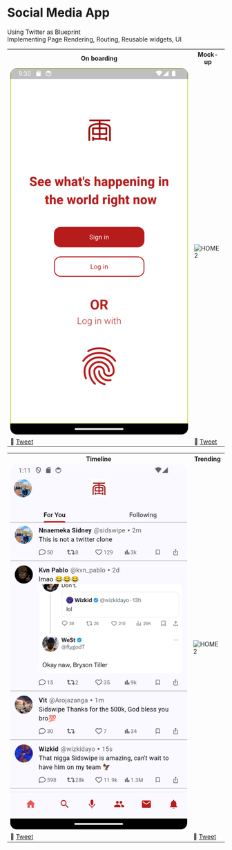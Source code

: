# Social Media App 

Using Twitter as Blueprint<br>
Implementing Page Rendering, Routing, Reusable widgets, UI<br>


<table>
	<tbody width="100%">
	<tr>
			<th>On boarding</th>	
			<th>Mock-up</th>	
		</tr>
		<tr>
			<td>
			<img src="https://github.com/SidneyEmeka/Social-Media-App/blob/master/assets/rdm/onboarding.png" alt="signUP"></img>
			</td>
			 <td>
			<img src="https://github.com/SidneyEmeka/twitter-clone/blob/master/assets/rdm/signUP.png" alt="HOME2"></img>
			</td>
		</tr>
		<tr>
			<td>
				🔗 <a href="https://twitter.com/siswipe">Tweet</a>
			</td>
			<td>
				🔗 <a href="https://x.com/sidswipe">Tweet</a>
			</td>
		</tr>
	</tbody>
</table>

<table>
	<tbody width="100%">
	<tr>
			<th>Timeline</th>	
			<th>Trending</th>	
		</tr>
		<tr>
			<td>
			<img src="https://github.com/SidneyEmeka/Social-Media-App/blob/master/assets/rdm/timeline.png" alt="signUP"></img>
			</td>
			 <td>
			<img src="https://github.com/SidneyEmeka/twitter-clone/blob/master/assets/rdm/trending.png" alt="HOME2"></img>
			</td>
		</tr>
		<tr>
			<td>
				🔗 <a href="https://twitter.com/siswipe">Tweet</a>
			</td>
			<td>
				🔗 <a href="https://x.com/sidswipe">Tweet</a>
			</td>
		</tr>
	</tbody>
</table>


